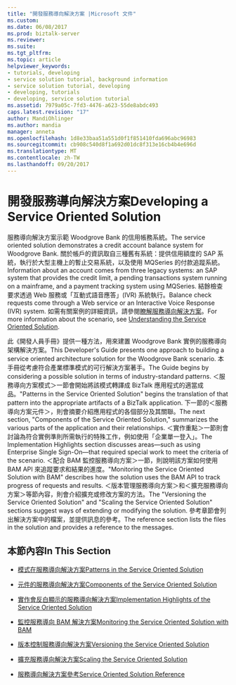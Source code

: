 ```yaml
---
title: "開發服務導向解決方案 |Microsoft 文件"
ms.custom: 
ms.date: 06/08/2017
ms.prod: biztalk-server
ms.reviewer: 
ms.suite: 
ms.tgt_pltfrm: 
ms.topic: article
helpviewer_keywords:
- tutorials, developing
- service solution tutorial, background information
- service solution tutorial, developing
- developing, tutorials
- developing, service solution tutorial
ms.assetid: 7979a05c-7fd3-4476-a623-55de8abdc493
caps.latest.revision: "17"
author: MandiOhlinger
ms.author: mandia
manager: anneta
ms.openlocfilehash: 1d8e33baa51a551d0f1f851410fda696abc96983
ms.sourcegitcommit: cb908c540d8f1a692d01dc8f313e16cb4b4e696d
ms.translationtype: MT
ms.contentlocale: zh-TW
ms.lasthandoff: 09/20/2017
---
```

# <a name="developing-a-service-oriented-solution"></a><span data-ttu-id="215a4-102">開發服務導向解決方案</span><span class="sxs-lookup"><span data-stu-id="215a4-102">Developing a Service Oriented Solution</span></span>
<span data-ttu-id="215a4-103">服務導向解決方案示範 Woodgrove Bank 的信用帳務系統。</span><span class="sxs-lookup"><span data-stu-id="215a4-103">The service oriented solution demonstrates a credit account balance system for Woodgrove Bank.</span></span> <span data-ttu-id="215a4-104">關於帳戶的資訊取自三種舊有系統：提供信用額度的 SAP 系統，執行於大型主機上的暫止交易系統，以及使用 MQSeries 的付款追蹤系統。</span><span class="sxs-lookup"><span data-stu-id="215a4-104">Information about an account comes from three legacy systems: an SAP system that provides the credit limit, a pending transactions system running on a mainframe, and a payment tracking system using MQSeries.</span></span> <span data-ttu-id="215a4-105">結餘檢查要求透過 Web 服務或「互動式語音應答」(IVR) 系統執行。</span><span class="sxs-lookup"><span data-stu-id="215a4-105">Balance check requests come through a Web service or an Interactive Voice Response (IVR) system.</span></span> <span data-ttu-id="215a4-106">如需有關案例的詳細資訊，請參閱[瞭解服務導向解決方案](../core/understanding-the-service-oriented-solution.md)。</span><span class="sxs-lookup"><span data-stu-id="215a4-106">For more information about the scenario, see [Understanding the Service Oriented Solution](../core/understanding-the-service-oriented-solution.md).</span></span>  
  
 <span data-ttu-id="215a4-107">此《開發人員手冊》提供一種方法，用來建置 Woodgrove Bank 實例的服務導向架構解決方案。</span><span class="sxs-lookup"><span data-stu-id="215a4-107">This Developer's Guide presents one approach to building a service oriented architecture solution for the Woodgrove Bank scenario.</span></span> <span data-ttu-id="215a4-108">本手冊從考慮符合產業標準模式的可行解決方案著手。</span><span class="sxs-lookup"><span data-stu-id="215a4-108">The Guide begins by considering a possible solution in terms of industry-standard patterns.</span></span> <span data-ttu-id="215a4-109">＜服務導向方案模式＞一節會開始將該模式轉譯成 BizTalk 應用程式的適當成品。</span><span class="sxs-lookup"><span data-stu-id="215a4-109">"Patterns in the Service Oriented Solution" begins the translation of that pattern into the appropriate artifacts of a BizTalk application.</span></span> <span data-ttu-id="215a4-110">下一節的＜服務導向方案元件＞，則會摘要介紹應用程式的各個部分及其關聯。</span><span class="sxs-lookup"><span data-stu-id="215a4-110">The next section, "Components of the Service Oriented Solution," summarizes the various parts of the application and their relationships.</span></span> <span data-ttu-id="215a4-111">＜實作重點＞一節則會討論為符合實例準則所需執行的特殊工作，例如使用「企業單一登入」。</span><span class="sxs-lookup"><span data-stu-id="215a4-111">The Implementation Highlights section discusses areas—such as using Enterprise Single Sign-On—that required special work to meet the criteria of the scenario.</span></span> <span data-ttu-id="215a4-112">＜配合 BAM 監控服務導向方案＞一節，則說明該方案如何使用 BAM API 來追蹤要求和結果的進度。</span><span class="sxs-lookup"><span data-stu-id="215a4-112">"Monitoring the Service Oriented Solution with BAM" describes how the solution uses the BAM API to track progress of requests and results.</span></span> <span data-ttu-id="215a4-113">＜版本管理服務導向方案＞和＜擴充服務導向方案＞等節內容，則會介紹擴充或修改方案的方法。</span><span class="sxs-lookup"><span data-stu-id="215a4-113">The "Versioning the Service Oriented Solution" and "Scaling the Service Oriented Solution" sections suggest ways of extending or modifying the solution.</span></span> <span data-ttu-id="215a4-114">參考章節會列出解決方案中的檔案，並提供訊息的參考。</span><span class="sxs-lookup"><span data-stu-id="215a4-114">The reference section lists the files in the solution and provides a reference to the messages.</span></span>  
  
## <a name="in-this-section"></a><span data-ttu-id="215a4-115">本節內容</span><span class="sxs-lookup"><span data-stu-id="215a4-115">In This Section</span></span>  
  
-   [<span data-ttu-id="215a4-116">模式在服務導向解決方案</span><span class="sxs-lookup"><span data-stu-id="215a4-116">Patterns in the Service Oriented Solution</span></span>](../core/patterns-in-the-service-oriented-solution.md)  
  
-   [<span data-ttu-id="215a4-117">元件的服務導向解決方案</span><span class="sxs-lookup"><span data-stu-id="215a4-117">Components of the Service Oriented Solution</span></span>](../core/components-of-the-service-oriented-solution.md)  
  
-   [<span data-ttu-id="215a4-118">實作會反白顯示的服務導向解決方案</span><span class="sxs-lookup"><span data-stu-id="215a4-118">Implementation Highlights of the Service Oriented Solution</span></span>](../core/implementation-highlights-of-the-service-oriented-solution.md)  
  
-   [<span data-ttu-id="215a4-119">監控服務導向 BAM 解決方案</span><span class="sxs-lookup"><span data-stu-id="215a4-119">Monitoring the Service Oriented Solution with BAM</span></span>](../core/monitoring-the-service-oriented-solution-with-bam.md)  
  
-   [<span data-ttu-id="215a4-120">版本控制服務導向解決方案</span><span class="sxs-lookup"><span data-stu-id="215a4-120">Versioning the Service Oriented Solution</span></span>](../core/versioning-the-service-oriented-solution.md)  
  
-   [<span data-ttu-id="215a4-121">擴充服務導向解決方案</span><span class="sxs-lookup"><span data-stu-id="215a4-121">Scaling the Service Oriented Solution</span></span>](../core/scaling-the-service-oriented-solution.md)  
  
-   [<span data-ttu-id="215a4-122">服務導向解決方案參考</span><span class="sxs-lookup"><span data-stu-id="215a4-122">Service Oriented Solution Reference</span></span>](../core/service-oriented-solution-reference.md)